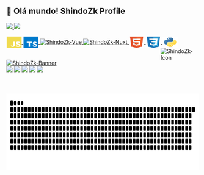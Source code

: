 ## 👋 Olá mundo! ShindoZk Profile

<div>
  <a href="https://shindozkdev.netlify.app/">
    <img height="180em" src="https://github-readme-stats.vercel.app/api?username=shindozk&show_icons=true&theme=tokyonight&locale=pt-br"/>
    <img height="180em" src="https://github-readme-stats.vercel.app/api/top-langs/?username=anuraghazra&layout=compact&theme=tokyonight&locale=pt-br"/>
</div>

<div style="display: inline_block"><br>
  <img align="center" alt="ShindoZk-Js" height="30" width="40" src="https://raw.githubusercontent.com/devicons/devicon/master/icons/javascript/javascript-plain.svg">
  <img align="center" alt="ShindoZk-Ts" height="30" width="40" src="https://raw.githubusercontent.com/devicons/devicon/master/icons/typescript/typescript-plain.svg">
  <img align="center" alt="ShindoZk-Vue" height="30" width="40" src="https://cdn.jsdelivr.net/gh/devicons/devicon@latest/icons/vuejs/vuejs-original.svg">
  <img align="center" alt="ShindoZk-Nuxt" height="30" width="40" src="https://cdn.jsdelivr.net/gh/devicons/devicon@latest/icons/nuxtjs/nuxtjs-original.svg">
  <img align="center" alt="ShindoZk-HTML" height="30" width="40" src="https://raw.githubusercontent.com/devicons/devicon/master/icons/html5/html5-original.svg">
  <img align="center" alt="ShindoZk-CSS" height="30" width="40" src="https://raw.githubusercontent.com/devicons/devicon/master/icons/css3/css3-original.svg">
  <img align="center" alt="ShindoZk-Python" height="30" width="40" src="https://raw.githubusercontent.com/devicons/devicon/master/icons/python/python-original.svg">
  <img align="right" alt="ShindoZk-Icon" height="120" width="100" src="https://github.com/shindozk/shindozk/assets/77684277/154eff6b-6d88-4a77-a63d-70fc5df85faa">
</div>

##
<div>
  <img align="center" alt="ShindoZk-Banner" height="400" width="700" src="https://github.com/shindozk/shindozk/assets/77684277/5c7635d4-83ef-47aa-98c1-6d4e33cf897d">
</div>

<div> 
  <a href="https://www.youtube.com/channel/UCeicxKqx4gkBty8AoyjOgOg" target="_blank"><img src="https://img.shields.io/badge/YouTube-FF0000?style=for-the-badge&logo=youtube&logoColor=white" target="_blank"></a>
  <a href="https://www.instagram.com/_felipebragabest/" target="_blank"><img src="https://img.shields.io/badge/-Instagram-%23E4405F?style=for-the-badge&logo=instagram&logoColor=white" target="_blank"></a>
 	<a href="https://www.twitch.tv/cronegamesplays" target="_blank"><img src="https://img.shields.io/badge/Twitch-9146FF?style=for-the-badge&logo=twitch&logoColor=white" target="_blank"></a>
  <a href="https://discord.gg/wV2WamExr5" target="_blank"><img src="https://img.shields.io/badge/Discord-7289DA?style=for-the-badge&logo=discord&logoColor=white" target="_blank"></a> 
  <a href = "mailto:otakuzintv@gmail.com"><img src="https://img.shields.io/badge/-Gmail-%23333?style=for-the-badge&logo=gmail&logoColor=white" target="_blank"></a>

  <img align="center" alt="Snake Animation" height="200" width="800" src="https://raw.githubusercontent.com/shindozk/shindozk/output/github-contribution-grid-snake-dark.svg">
</div>
